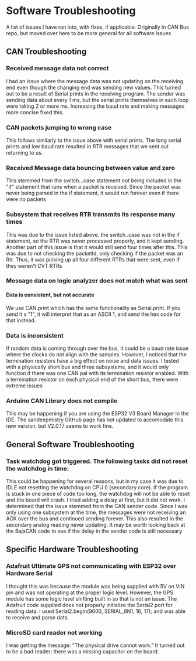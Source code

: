 # Software Troubleshooting

A list of issues I have ran into, with fixes, if applicable. Originally in CAN Bus repo, but moved over here to be more general for all software issues 


## CAN Troubleshooting

### Received message data not correct

I had an issue where the message data was not updating on the receiving end even though the changing end was sending new values. This turned out to be a result of Serial prints in the receiving program. The sender was sending data about every 1 ms, but the serial prints themselves in each loop were taking 2 or more ms. Increasing the baud rate and making messages more concise fixed this.

### CAN packets jumping to wrong case

This follows similarly to the issue above with serial prints. The long serial prints and low baud rate resulted in RTR messages that we sent out returning to us. 

### Received Message data bouncing between value and zero 

This stemmed from the switch...case statement not being included in the "if" statement that runs when a packet is received. Since the packet was never being parsed in the if statement, it would run forever even if there were no packets

### Subsystem that receives RTR transmits its response many times

This was due to the issue listed above. the switch..case was not in the if statement, so the RTR was never processed properly, and it kept sending. Another part of this issue is that it would still send four times after this. This was due to not checking the packetId, only checking if the packet was an Rtr. Thus, it was picking up all four different RTRs that were sent, even if they weren't CVT RTRs

### Message data on logic analyzer does not match what was sent

#### Data is consistent, but not accurate

We use CAN.print which has the same functionality as Serial.print. If you send it a "1", it will interpret that as an ASCII 1, and send the hex code for that instead.

### Data is inconsistent

If random data is coming through over the bus, it could be a baud rate issue where the clocks do not align with the samples. However, I noticed that the termination resistors have a big effect on noise and data issues. I tested with a physically short bus and three subsystems, and it would only function if there was one CAN pal with its termination resistor enabled. With a termination resistor on each physical end of the short bus, there were extreme issues 

### Arduino CAN Library does not compile

This may be happening if you are using the ESP32 V3 Board Manager in the IDE. The sandeepmistry GitHub page has not updated to accomodate this new version, but V2.0.17 seems to work fine. 


## General Software Troubleshooting

###  Task watchdog got triggered. The following tasks did not reset the watchdog in time:

This could be happening for several reasons, but in my case it was due to IDLE not resetting the watchdog on CPU 0 (secondary core). If the program is stuck in one piece of code too long, the watchdog will not be able to reset and the board will crash. I tried adding a delay at first, but it did not work. I determined that the issue stemmed from the CAN sender code. Since I was only using one subsystem at the time, the messages were not receiving an ACK over the bus and continued sending forever. This also resulted in the secondary analog reading never updating. It may be worth looking back at the BajaCAN code to see if the delay in the sender code is still necessary


## Specific Hardware Troubleshooting

### Adafruit Ultimate GPS not communicating with ESP32 over Hardware Serial
I thought this was because the module was being supplied with 5V on VIN pin and was not operating at the proper logic level. However, the GPS module has some logic level shifting built in so that is not an issue. The Adafruit code supplied does not properly initialize the Serial2 port for reading data. I used Serial2.begin(9600, SERIAL_8N1, 16, 17); and was able to receive and parse data.

### MicroSD card reader not working

I was getting the message: "The physical drive cannot work." It turned out to be a bad reader; there was a missing capacitor on the board.
